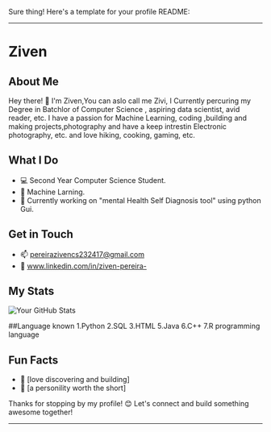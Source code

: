 Sure thing! Here's a template for your profile README:

---

# Ziven

## About Me

Hey there! 👋 I'm Ziven,You can aslo call me Zivi, I Currently percuring my Degree in Batchlor of Computer Science , aspiring data scientist, avid reader, etc. I have a passion for Machine Learning, coding ,building and making projects,photography and have a keep intrestin Electronic photography, etc. and love hiking, cooking, gaming, etc.

## What I Do

- 💻 Second Year Computer Science Student.
- 🌱 Machine Larning.
- 🚀 Currently working on "mental Health Self Diagnosis tool" using python Gui.

## Get in Touch

- 📫 pereirazivencs232417@gmail.com
- 💬 www.linkedin.com/in/ziven-pereira-

## My Stats

![Your GitHub Stats](https://github-readme-stats.vercel.app/api?username=Zivi09&show_icons=true)

##Language known
1.Python
2.SQL
3.HTML
5.Java
6.C++
7.R programming language

## Fun Facts

- 🔭 [love discovering and building]
- 🌟 [a personility worth the short]

Thanks for stopping by my profile! 😊 Let's connect and build something awesome together!

---
